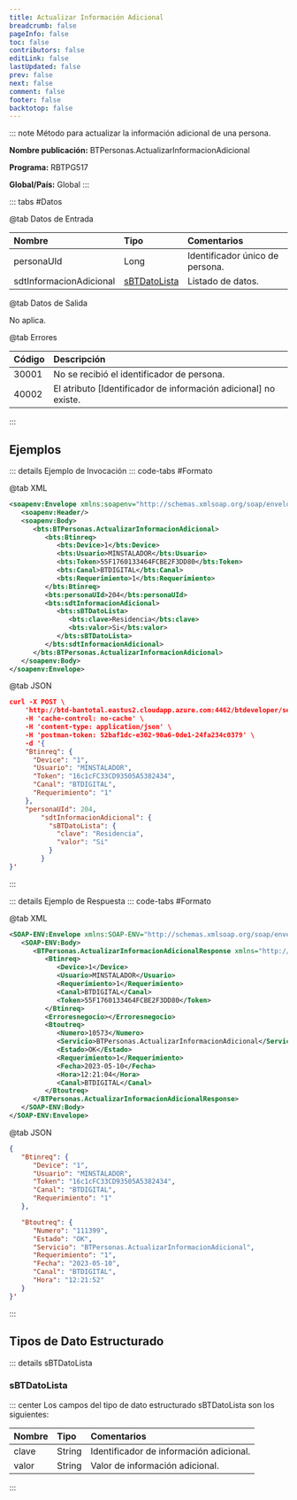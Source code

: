 ```yaml
---
title: Actualizar Información Adicional
breadcrumb: false
pageInfo: false
toc: false
contributors: false
editLink: false
lastUpdated: false
prev: false
next: false
comment: false
footer: false
backtotop: false
---
```


<!-- ABRE DATOS DEL MÉTODO -->
::: note Método para actualizar la información adicional de una persona.

**Nombre publicación:** BTPersonas.ActualizarInformacionAdicional

**Programa:** RBTPG517

**Global/País:** Global
:::
<!-- CIERRA DATOS DEL MÉTODO -->

<!-- ABRE TABLA DE DATOS -->
::: tabs #Datos 

@tab Datos de Entrada

Nombre | Tipo | Comentarios
:--------- | :--------- | :---------
personaUId | Long | Identificador único de persona.
sdtInformacionAdicional | [sBTDatoLista](#sbtdatolista) | Listado de datos.

@tab Datos de Salida

No aplica.

@tab Errores

Código | Descripción
:--------- | :-----------
30001 | No se recibió el identificador de persona.
40002 | El atributo [Identificador de información adicional] no existe.
::: 
<!-- CIERRA TABLA DE DATOS -->

## **Ejemplos**

<!-- ABRE EJEMPLO DE INVOCACIÓN -->
::: details Ejemplo de Invocación 
::: code-tabs #Formato

@tab XML
```xml
<soapenv:Envelope xmlns:soapenv="http://schemas.xmlsoap.org/soap/envelope/" xmlns:bts="http://uy.com.dlya.bantotal/BTSOA/">
   <soapenv:Header/>
   <soapenv:Body>
      <bts:BTPersonas.ActualizarInformacionAdicional>
         <bts:Btinreq>
            <bts:Device>1</bts:Device>
            <bts:Usuario>MINSTALADOR</bts:Usuario>
            <bts:Token>55F1760133464FCBE2F3DD80</bts:Token>
            <bts:Canal>BTDIGITAL</bts:Canal>
            <bts:Requerimiento>1</bts:Requerimiento>
         </bts:Btinreq>
         <bts:personaUId>204</bts:personaUId>
         <bts:sdtInformacionAdicional>
            <bts:sBTDatoLista>
               <bts:clave>Residencia</bts:clave>
               <bts:valor>Si</bts:valor>
            </bts:sBTDatoLista>
         </bts:sdtInformacionAdicional>
      </bts:BTPersonas.ActualizarInformacionAdicional>
   </soapenv:Body>
</soapenv:Envelope>
```

@tab JSON
```json
curl -X POST \
	'http://btd-bantotal.eastus2.cloudapp.azure.com:4462/btdeveloper/servlet/com.dlya.bantotal.odwsbt_BTPersonas?ActualizarInformacionAdicional' \
	-H 'cache-control: no-cache' \
	-H 'content-type: application/json' \
	-H 'postman-token: 52baf1dc-e302-90a6-0de1-24fa234c0379' \
	-d '{
	"Btinreq": {
	  "Device": "1",
	  "Usuario": "MINSTALADOR",
	  "Token": "16c1cFC33CD93505A5382434",
	  "Canal": "BTDIGITAL",
	  "Requerimiento": "1"
	},
	"personaUId": 204,
        "sdtInformacionAdicional": {
          "sBTDatoLista": {
            "clave": "Residencia",
            "valor": "Si"
          }
        }
}'
```
:::
<!-- CIERRA EJEMPLO DE INVOCACIÓN -->

<!-- ABRE EJEMPLO DE RESPUESTA -->
::: details Ejemplo de Respuesta 
::: code-tabs #Formato

@tab XML
```xml
<SOAP-ENV:Envelope xmlns:SOAP-ENV="http://schemas.xmlsoap.org/soap/envelope/" xmlns:xsd="http://www.w3.org/2001/XMLSchema" xmlns:SOAP-ENC="http://schemas.xmlsoap.org/soap/encoding/" xmlns:xsi="http://www.w3.org/2001/XMLSchema-instance">
   <SOAP-ENV:Body>
      <BTPersonas.ActualizarInformacionAdicionalResponse xmlns="http://uy.com.dlya.bantotal/BTSOA/">
         <Btinreq>
            <Device>1</Device>
            <Usuario>MINSTALADOR</Usuario>
            <Requerimiento>1</Requerimiento>
            <Canal>BTDIGITAL</Canal>
            <Token>55F1760133464FCBE2F3DD80</Token>
         </Btinreq>
         <Erroresnegocio></Erroresnegocio>
         <Btoutreq>
            <Numero>10573</Numero>
            <Servicio>BTPersonas.ActualizarInformacionAdicional</Servicio>
            <Estado>OK</Estado>
            <Requerimiento>1</Requerimiento>
            <Fecha>2023-05-10</Fecha>
            <Hora>12:21:04</Hora>
            <Canal>BTDIGITAL</Canal>
         </Btoutreq>
      </BTPersonas.ActualizarInformacionAdicionalResponse>
   </SOAP-ENV:Body>
</SOAP-ENV:Envelope>
```

@tab JSON
```json
{
   "Btinreq": {
      "Device": "1",
      "Usuario": "MINSTALADOR",
      "Token": "16c1cFC33CD93505A5382434",
      "Canal": "BTDIGITAL",
      "Requerimiento": "1"
   },

   "Btoutreq": {
      "Numero": "111399",
      "Estado": "OK",
      "Servicio": "BTPersonas.ActualizarInformacionAdicional",
      "Requerimiento": "1",
      "Fecha": "2023-05-10",
      "Canal": "BTDIGITAL",
      "Hora": "12:21:52"
   }
}'
```
::: 
<!-- CIERRA EJEMPLO DE RESPUESTA -->

## **Tipos de Dato Estructurado**

<!-- ABRE SDT -->
::: details sBTDatoLista  

### sBTDatoLista

::: center 
Los campos del tipo de dato estructurado sBTDatoLista son los siguientes: 

Nombre | Tipo | Comentarios 
:--------- | :----------- | :----------- 
clave | String | Identificador de información adicional. 
valor | String | Valor de información adicional. 
:::
<!-- CIERRA SDT -->